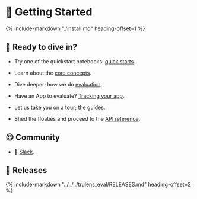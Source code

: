 # 🚀 Getting Started

{%
   include-markdown "./install.md"
   heading-offset=1
%}

## 🤿 Ready to dive in?

* Try one of the quickstart notebooks: [quick starts](quickstarts/quickstart.ipynb).

* Learn about the [core concepts](core_concepts/feedback_functions.md).

* Dive deeper; how we do [evaluation](../evaluation/feedback_functions/index.md).

* Have an App to evaluate? [Tracking your app](../tracking/instrumentation/index.ipynb).

* Let us take you on a tour; the [guides](../guides/use_cases_any.md).

* Shed the floaties and proceed to the [API reference](../api/tru.md).

## 😍 Community

* 🙋 [Slack](https://communityinviter.com/apps/aiqualityforum/josh).

## 🏁 Releases

{%
   include-markdown "../../../trulens_eval/RELEASES.md"
   heading-offset=2
%}
